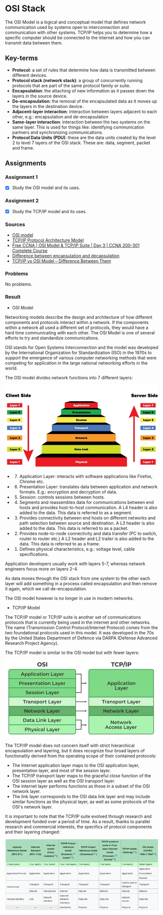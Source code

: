 # OSI Stack
The OSI Model is a logical and conceptual model that defines network communication used by systems open to interconnection and communication with other systems. TCP/IP helps you to determine how a specific computer should be connected to the internet and how you can transmit data between them.

## Key-terms
- **Protocol**: a set of rules that determine how data is transmitted between different devices.
- **Protocol stack (network stack)**: a group of concurrently running protocols that are part of the same protocol family or suite.
- **Encapsulation**: the attaching of new information as it passes down the layers in the source device.
- **De-encapsulation**: the removal of the encapsulated data as it moves up the layers in the destination device.
- **Adjacent-layer interaction**: interaction between layers adjacent to each other, e.g.: encapsulation and de-encapsulation
- **Same-layer interaction**: interaction between the two systems on the same layer. This is used for things like: identifying communication partners and synchronizing communications.
- **Protocol Data Units (PDU)**: these are the data units created by the level 2 to level 7 layers of the OSI stack. These are: data, segment, packet and frame.

## Assignments

### Assignment 1
- [x] Study the OSI model and its uses.

### Assignment 2
- [x] Study the TCP/IP model and its uses.

### Sources
- [OSI model](https://en.wikipedia.org/wiki/OSI_model)
- [TCP/IP Protocol Architecture Model](https://docs.oracle.com/cd/E19683-01/806-4075/ipov-10/index.html)
- [Free CCNA | OSI Model & TCP/IP Suite | Day 3 | CCNA 200-301 Complete Course](https://www.youtube.com/watch?v=t-ai8JzhHuY)
- [Difference between encapsulation and decapsulation](https://www.geeksforgeeks.org/difference-between-encapsulation-and-decapsulation/)
- [TCP/IP vs OSI Model – Difference Between Them](https://www.guru99.com/difference-tcp-ip-vs-osi-model.html)

### Problems
No problems.

### Result

- OSI Model

Networking models describe the design and architecture of how different components and protocols interact within a network. If the components within a network all used a different set of protocols, they would have a hard time communicating with each other. The OSI Model is one of several efforts to try and standardize communications.

OSI stands for Open Systems Interconnection and the model was developed by the International Organization for Standardization (ISO) in the 1970s to support the emergence of various computer networking methods that were competing for application in the large national networking efforts in the world.

The OSI model divides network functions into 7 different layers:

![OSI model](../00_includes/week_02_images/screen1.png)

- 7. Application Layer: interacts with software applications like Firefox, Chrome etc.
- 6. Presentation Layer: translates data between application and network formats. E.g.: encryption and decryption of data.
- 5. Session: controls sessions between hosts.
- 4. Segments and reassembles data for communications between end hosts and provides host-to-host communication. A L4 header is also added to the data. This data is referred to as a segment.
- 3. Provides connectivity between end hosts on different networks and path selection between source and destination. A L3 header is also added to the data. This data is referred to as a packet.
- 2. Provides node-to-node connectivity and data transfer (PC to switch, router to router etc.) A L2 header and L2 trailer is also added to the data. This data is referred to as a frame.
- 1. Defines physical characteristics, e.g.: voltage level, cable specifications.

Application developers usually work with layers 5-7, whereas network engineers focus more on layers 2-4.

As data moves through the OSI stack from one system to the other each layer will add something in a process called encapsulation and then remove it again, which we call de-encapsulation.

The OSI model however is no longer in use in modern networks.

- TCP/IP Model

The TCP/IP model or TCP/IP suite is another set of communications protocols that is currently being used in the internet and other networks. The name (Transmission Control Protocol/Internet Protocol) comes from the two foundational protocols used in this model. It was developed in the 70s by the United States Department of Defence via DARPA (Defense Advanced Research Project Agency).

The TCP/IP model is similar to the OSI model but with fewer layers:

![OSI model](../00_includes/week_02_images/screen2.png)

The TCP/IP model does not concern itself with strict hierarchical encapsulation and layering, but it does recognize four broad layers of functionality derived from the operating scope of their contained protocols:

- The Internet application layer maps to the OSI application layer, presentation layer, and most of the session layer.
- The TCP/IP transport layer maps to the graceful close function of the OSI session layer as well as the OSI transport layer.
- The internet layer performs functions as those in a subset of the OSI network layer.
- The link layer corresponds to the OSI data link layer and may include similar functions as the physical layer, as well as some protocols of the OSI's network layer.

It is important to note that the TCP/IP suite evolved through research and development funded over a period of time. As a result, thanks to parallel research and commercial interests, the specifics of protocol components and their layering changed:

![OSI model](../00_includes/week_02_images/screen3.png)